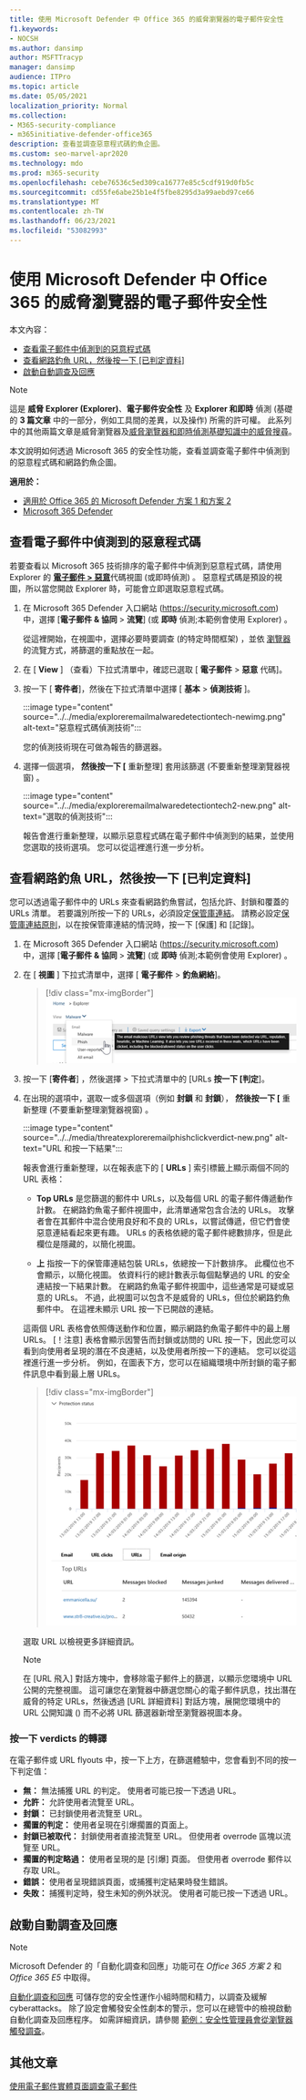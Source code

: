 ```yaml
---
title: 使用 Microsoft Defender 中 Office 365 的威脅瀏覽器的電子郵件安全性
f1.keywords:
- NOCSH
ms.author: dansimp
author: MSFTTracyp
manager: dansimp
audience: ITPro
ms.topic: article
ms.date: 05/05/2021
localization_priority: Normal
ms.collection:
- M365-security-compliance
- m365initiative-defender-office365
description: 查看並調查惡意程式碼釣魚企圖。
ms.custom: seo-marvel-apr2020
ms.technology: mdo
ms.prod: m365-security
ms.openlocfilehash: cebe76536c5ed309ca16777e85c5cdf919d0fb5c
ms.sourcegitcommit: cd55fe6abe25b1e4f5fbe8295d3a99aebd97ce66
ms.translationtype: MT
ms.contentlocale: zh-TW
ms.lasthandoff: 06/23/2021
ms.locfileid: "53082993"
---
```

# <a name="email-security-with-threat-explorer-in-microsoft-defender-for-office-365"></a>使用 Microsoft Defender 中 Office 365 的威脅瀏覽器的電子郵件安全性

本文內容：

- [查看電子郵件中偵測到的惡意程式碼](#view-malware-detected-in-email)
- [查看網路釣魚 URL，然後按一下 [已判定資料]](#view-phishing-url-and-click-verdict-data)
- [啟動自動調查及回應](#start-automated-investigation-and-response)

> [!NOTE]
> 這是 **威脅 Explorer (Explorer)**、**電子郵件安全性** 及 **Explorer 和即時** 偵測 (基礎的 **3 篇文章** 中的一部分，例如工具間的差異，以及操作) 所需的許可權。 此系列中的其他兩篇文章是威脅瀏覽器及[威脅瀏覽器和即時偵測基礎知識](real-time-detections.md)[中的威脅搜尋](threat-hunting-in-threat-explorer.md)。

本文說明如何透過 Microsoft 365 的安全性功能，查看並調查電子郵件中偵測到的惡意程式碼和網路釣魚企圖。

**適用於：**

- [適用於 Office 365 的 Microsoft Defender 方案 1 和方案 2](defender-for-office-365.md)
- [Microsoft 365 Defender](../defender/microsoft-365-defender.md)

## <a name="view-malware-detected-in-email"></a>查看電子郵件中偵測到的惡意程式碼

若要查看以 Microsoft 365 技術排序的電子郵件中偵測到惡意程式碼，請使用 Explorer 的 [**電子郵件 \> 惡意**](threat-explorer-views.md#email--malware)代碼視圖 (或即時偵測) 。 惡意程式碼是預設的視圖，所以當您開啟 Explorer 時，可能會立即選取惡意程式碼。

1. 在 Microsoft 365 Defender 入口網站 (<https://security.microsoft.com>) 中，選擇 [**電子郵件 & 協同** \> **流覽**] (或 **即時** 偵測;本範例會使用 Explorer) 。

   從這裡開始，在視圖中，選擇必要時要調查 (的特定時間框架) ，並依 [瀏覽器](threat-hunting-in-threat-explorer.md#threat-explorer-walk-through)的流覽方式，將篩選的重點放在一起。

2. 在 [ **View** ] （查看）下拉式清單中，確認已選取 [ **電子郵件** \> **惡意** 代碼]。

3. 按一下 [ **寄件者**]，然後在下拉式清單中選擇 [ **基本** \> **偵測技術** ]。

   :::image type="content" source="../../media/exploreremailmalwaredetectiontech-newimg.png" alt-text="惡意程式碼偵測技術":::

   您的偵測技術現在可做為報告的篩選器。

4. 選擇一個選項， **然後按一下 [** 重新整理] 套用該篩選 (不要重新整理瀏覽器視窗) 。

   :::image type="content" source="../../media/exploreremailmalwaredetectiontech2-new.png" alt-text="選取的偵測技術":::

   報告會進行重新整理，以顯示惡意程式碼在電子郵件中偵測到的結果，並使用您選取的技術選項。 您可以從這裡進行進一步分析。

## <a name="view-phishing-url-and-click-verdict-data"></a>查看網路釣魚 URL，然後按一下 [已判定資料]

您可以透過電子郵件中的 URLs 來查看網路釣魚嘗試，包括允許、封鎖和覆蓋的 URLs 清單。 若要識別所按一下的 URLs，必須設定[保管庫連結](safe-links.md)。 請務必設定[保管庫連結原則](set-up-safe-links-policies.md)，以在按保管庫連結的情況時，按一下 [保護] 和 [記錄]。

1. 在 Microsoft 365 Defender 入口網站 (<https://security.microsoft.com>) 中，選擇 [**電子郵件 & 協同** \> **流覽**] (或 **即時** 偵測;本範例會使用 Explorer) 。

2. 在 [ **視圖** ] 下拉式清單中，選擇 [ **電子郵件** \> **釣魚網絡**]。

   > [!div class="mx-imgBorder"]
   > ![網路釣魚內容中瀏覽器的視圖功能表](../../media/ExplorerViewEmailPhishMenu.png)

3. 按一下 [**寄件者**]  ，然後選擇 \> 下拉式清單中的 [URLs **按一下 [判定**]。

4. 在出現的選項中，選取一或多個選項（例如 **封鎖** 和 **封鎖**）， **然後按一下 [** 重新整理 (不要重新整理瀏覽器視窗) 。

    :::image type="content" source="../../media/threatexploreremailphishclickverdict-new.png" alt-text="URL 和按一下結果":::

   報表會進行重新整理，以在報表底下的 [ **URLs** ] 索引標籤上顯示兩個不同的 URL 表格：

   - **Top URLs** 是您篩選的郵件中 URLs，以及每個 URL 的電子郵件傳遞動作計數。 在網路釣魚電子郵件視圖中，此清單通常包含合法的 URLs。 攻擊者會在其郵件中混合使用良好和不良的 URLs，以嘗試傳遞，但它們會使惡意連結看起來更有趣。 URLs 的表格依總的電子郵件總數排序，但是此欄位是隱藏的，以簡化視圖。

   - **上** 指按一下的保管庫連結包裝 URLs，依總按一下計數排序。 此欄位也不會顯示，以簡化視圖。 依資料行的總計數表示每個點擊過的 URL 的安全連結按一下結果計數。 在網路釣魚電子郵件視圖中，這些通常是可疑或惡意的 URLs。 不過，此視圖可以包含不是威脅的 URLs，但位於網路釣魚郵件中。 在這裡未顯示 URL 按一下已開啟的連結。

   這兩個 URL 表格會依照傳送動作和位置，顯示網路釣魚電子郵件中的最上層 URLs。 [！注意] 表格會顯示因警告而封鎖或訪問的 URL 按一下，因此您可以看到向使用者呈現的潛在不良連結，以及使用者所按一下的連結。 您可以從這裡進行進一步分析。 例如，在圖表下方，您可以在組織環境中所封鎖的電子郵件訊息中看到最上層 URLs。

   > [!div class="mx-imgBorder"]
   > ![已封鎖的總管 URL](../../media/ExplorerPhishClickVerdictURLs.png)

   選取 URL 以檢視更多詳細資訊。

   > [!NOTE]
   > 在 [URL 飛入] 對話方塊中，會移除電子郵件上的篩選，以顯示您環境中 URL 公開的完整視圖。 這可讓您在瀏覽器中篩選您關心的電子郵件訊息，找出潛在威脅的特定 URLs，然後透過 [URL 詳細資料] 對話方塊，展開您環境中的 URL 公開知識 () 而不必將 URL 篩選器新增至瀏覽器視圖本身。

### <a name="interpretation-of-click-verdicts"></a>按一下 verdicts 的轉譯

在電子郵件或 URL flyouts 中，按一下上方，在篩選體驗中，您會看到不同的按一下判定值：

- **無：** 無法捕獲 URL 的判定。 使用者可能已按一下透過 URL。
- **允許：** 允許使用者流覽至 URL。
- **封鎖：** 已封鎖使用者流覽至 URL。
- **擱置的判定：** 使用者呈現在引爆擱置的頁面上。
- **封鎖已被取代：** 封鎖使用者直接流覽至 URL。 但使用者 overrode 區塊以流覽至 URL。
- **擱置的判定略過：** 使用者呈現的是 [引爆] 頁面。 但使用者 overrode 郵件以存取 URL。
- **錯誤：** 使用者呈現錯誤頁面，或捕獲判定結果時發生錯誤。
- **失敗：** 捕獲判定時，發生未知的例外狀況。 使用者可能已按一下透過 URL。

## <a name="start-automated-investigation-and-response"></a>啟動自動調查及回應

> [!NOTE]
> Microsoft Defender 的「自動化調查和回應」功能可在 *Office 365 方案 2* 和 *Office 365 E5* 中取得。

[自動化調查和回應](automated-investigation-response-office.md) 可儲存您的安全性運作小組時間和精力，以調查及緩解 cyberattacks。 除了設定會觸發安全性劇本的警示，您可以在總管中的檢視啟動自動化調查及回應程序。 如需詳細資訊，請參閱 [範例：安全性管理員會從瀏覽器觸發調查](automated-investigation-response-office.md#example-a-security-administrator-triggers-an-investigation-from-threat-explorer)。

## <a name="other-articles"></a>其他文章

[使用電子郵件實體頁面調查電子郵件](mdo-email-entity-page.md)
